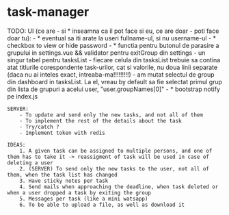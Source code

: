 # task-manager

TODO: 
	UI (ce are - si * inseamna ca il pot face si eu, ce are doar - poti face doar tu):
		- * eventual sa iti arate la useri fullname-ul, si nu username-ul
		- * checkbox to view or hide password
		- * functia pentru butonul de parasire a grupului in settings.vue && validator pentru exitGroup din settings
		- un singur tabel pentru tasksList
		- fiecare celula din tasksList trebuie sa contina atat titlurile corespondente task-urilor, cat si valorile, nu doua linii separate (daca nu ai inteles exact, intreaba-ma!!!!!!!!!)
		- am mutat selectul de group din dashboard in tasksList. La el, vreau by default sa fie selectat primul grup din lista de grupuri a acelui user, "user.groupNames[0]"
		- * bootstrap notify pe index.js

	SERVER:
		- To update and send only the new tasks, and not all of them
		- To implement the rest of the details about the task
		- Try/catch ?
		- Implement token with redis

	IDEAS:
        1. A given task can be assigned to multiple persons, and one of them has to take it -> reassigment of task will be used in case of deleting a user
		2. (SERVER) To send only the new tasks to the user, not all of them, when the task list has changed
        3. Have sticky notes per task
        4. Send mails when approaching the deadline, when task deleted or when a user dropped a task by exiting the group
		5. Messages per task (like a mini watsapp)
		6. To be able to upload a file, as well as download it
